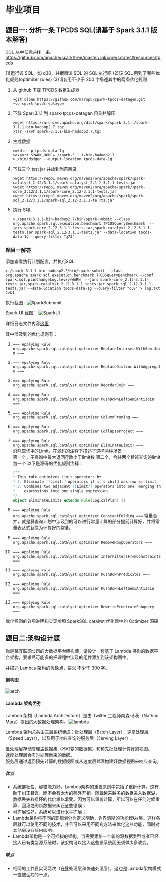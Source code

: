 # 毕业项目

## 题目一: 分析一条 TPCDS SQL(请基于 Spark 3.1.1 版本解答)

SQL 从中任意选择一条: https://github.com/apache/spark/tree/master/sql/core/src/test/resources/tpcds  

(1)运行该 SQL，如 q38，并截图该 SQL 的 SQL 执行图
(2)该 SQL 用到了哪些优化规则(optimizer rules)
(3)请各用不少于 200 字描述其中的两条优化规则



1. 从 github 下载 TPCDS 数据生成器

    ```shell
    >git clone https://github.com/maropu/spark-tpcds-datagen.git
    >cd spark-tpcds-datagen
    ```

2. 下载 Spark3.1.1 到 spark-tpcds-datagen 目录并解压

    ```shell
    >wget https://archive.apache.org/dist/spark/spark-3.1.1/spark-3.1.1-bin-hadoop2.7.tgz
    >tar -zxvf spark-3.1.1-bin-hadoop2.7.tgz
    ```

3. 生成数据

    ```shell
    >mkdir -p tpcds-data-1g
    >export SPARK_HOME=./spark-3.1.1-bin-hadoop2.7
    >./bin/dsdgen --output-location tpcds-data-1g
    ```

4. 下载三个 test jar 并放到当前目录

    ```shell
    >wget https://repo1.maven.org/maven2/org/apache/spark/spark-catalyst_2.12/3.1.1/spark-catalyst_2.1 2-3.1.1-tests.jar
    >wget https://repo1.maven.org/maven2/org/apache/spark/spark-core_2.12/3.1.1/spark-core_2.12-3.1.1-tests.jar
    >wget https://repo1.maven.org/maven2/org/apache/spark/spark-sql_2.12/3.1.1/spark-sql_2.12-3.1.1-te sts.jar
    ```

5. 执行 SQL

    ```shell
    >./spark-3.1.1-bin-hadoop2.7/bin/spark-submit --class org.apache.spark.sql.execution.benchmark.TPCDSQueryBenchmark  --jars spark-core_2.12-3.1.1-tests.jar,spark-catalyst_2.12-3.1.1-tests.jar spark-sql_2.12-3.1.1-tests.jar --data-location tpcds-data-1g --query-filter "q73"
    ```

### 题目一解答

添加查看执行计划配置，并执行SQL

```shell
>./spark-3.1.1-bin-hadoop2.7/bin/spark-submit --class org.apache.spark.sql.execution.benchmark.TPCDSQueryBenchmark --conf spark.sql.planChangeLog.level=WARN  --jars spark-core_2.12-3.1.1-tests.jar,spark-catalyst_2.12-3.1.1-tests.jar spark-sql_2.12-3.1.1-tests.jar --data-location tpcds-data-1g --query-filter "q38" > log.txt 2>&1
```

执行截图 :  ![SparkSubmmit](README.assets/spark-submmit.png)

Spark UI 截图：  ![SparkUI](README.assets/spark-ui.png)

详细日志文件内容[这里](Graduation1/log.txt)

其中涉及到的优化规则有：  

1. `=== Applying Rule org.apache.spark.sql.catalyst.optimizer.ReplaceIntersectWithSemiJoin ===`
2. `=== Applying Rule org.apache.spark.sql.catalyst.optimizer.ReplaceDistinctWithAggregate ===`  
3. `=== Applying Rule org.apache.spark.sql.catalyst.optimizer.ReorderJoin ===`
4. `=== Applying Rule org.apache.spark.sql.catalyst.optimizer.PushDownLeftSemiAntiJoin ===`
5. `=== Applying Rule org.apache.spark.sql.catalyst.optimizer.ColumnPruning ===`  
6. `=== Applying Rule org.apache.spark.sql.catalyst.optimizer.CollapseProject ===`
7. `=== Applying Rule org.apache.spark.sql.catalyst.optimizer.EliminateLimits ===`  
    消除查询中的Limit，在源码的注释下描述了这样两种场景：  
    第一个，子查询中最大返回行数小于limit数
    第二个，合并两个相邻查询的limit为一个
    以下是源码的优化规则注释：  

    ```scala
    /**
    * This rule optimizes Limit operators by:
    * 1. Eliminate [[Limit]] operators if it's child max row <= limit.
    * 2. Combines two adjacent [[Limit]] operators into one, merging the
    *    expressions into one single expression.
    */
    object EliminateLimits extends Rule[LogicalPlan] {}
    ```

8. `=== Applying Rule org.apache.spark.sql.catalyst.optimizer.ConstantFolding ===`
   常量合并，就是将查询计划中涉及到的可以进行常量计算的部分提前计算好，并将常量表达式替换为计算好的常量。  

9. `=== Applying Rule org.apache.spark.sql.catalyst.optimizer.RemoveNoopOperators ===`
10. `=== Applying Rule org.apache.spark.sql.catalyst.optimizer.InferFiltersFromConstraints ===`
11. `=== Applying Rule org.apache.spark.sql.catalyst.optimizer.PushDownPredicates ===`
12. `=== Applying Rule org.apache.spark.sql.catalyst.optimizer.PushDownLeftSemiAntiJoin ===`
13. `=== Applying Rule org.apache.spark.sql.catalyst.optimizer.RewritePredicateSubquery ===`

优化规则的详细说明和实现参照 [SparkSQL catalyst 优化器中的 Optimizer 源码](https://github.com/apache/spark/blob/v3.1.1/sql/catalyst/src/main/scala/org/apache/spark/sql/catalyst/optimizer/Optimizer.scala)

## 题目二:架构设计题

你是某互联网公司的大数据平台架构师，请设计一套基于 Lambda 架构的数据平台架构，要求尽可能多的把课程中涉及的组件添加到该架构图中。  

并描述 Lambda 架构的优缺点，要求 不少于 300 字。

#### 架构图

![arch](README.assets/bigdata-arch.png)

#### Lambda 架构优劣

Lambda 架构（Lambda Architecture）是由 Twitter 工程师南森·马茨（Nathan Marz）提出的大数据处理架构。
![lambda](README.assets/lambda-arch.webp)

Lambda 架构总共由三层系统组成：批处理层（Batch Layer），速度处理层（Speed Layer），以及用于响应查询的服务层（Serving Layer）.

批处理层存储管理主数据集（不可变的数据集）和预先批处理计算好的视图。  
速度处理层会实时处理新来的数据。  
服务层通过返回预先计算的数据视图或从速度层处理构建好数据视图来响应查询。

##### 优点

* 系统健壮性、容错能力好，Lambda架构的重要原则中包括了重新计算，这有助于纠正错误，而不会有太大的额外开销。随着越来越多的数据进入数据湖，数据丢失和损坏的代价难以承受。因为可以重新计算，所以可以在任何时候重算、回滚或刷新数据来纠正这些错误；
* 可扩展性好，系统可以进行水平扩展；
* Lambda架构将不同的职能划分为定义明确、边界清晰的功能模块/层。这样各层就可以使用不同的技术，并且可以采用不同的方法来优化这些功能，同时对其他层没有任何影响。
* Lambda架构是一个可插拔的架构。当需要添加一个新的源数据类型或者已经接入已有类型源系统时，该架构可以接入这些源系统而无须做太多改变。

##### 缺点

* 相同的工作要实现两次（在批处理层和快速处理层），这也是Lambda架构模式一直被诟病的一点。

